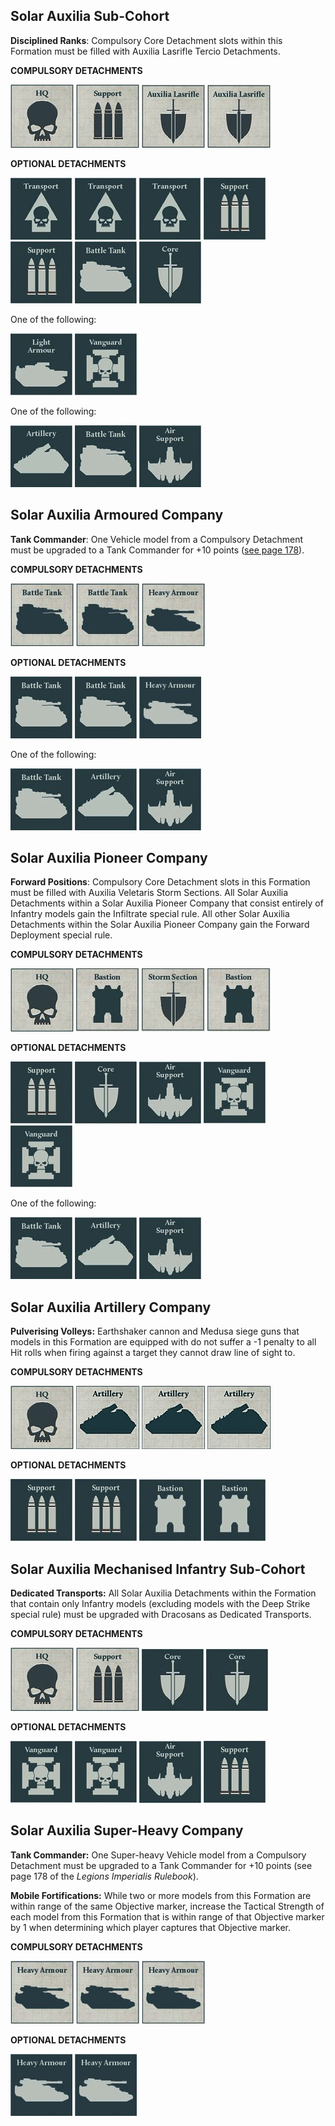 ## Solar Auxilia Sub-Cohort

**Disciplined Ranks**: Compulsory Core Detachment slots within this Formation must be filled with Auxilia Lasrifle Tercio Detachments.

**COMPULSORY DETACHMENTS** 

[![](../media/the_solar_auxilia/compulsory_hq.jpg)](../detachments/#hq-detachments) [![](../media/the_solar_auxilia/compulsory_support.jpg)](../detachments/#support-detachments) ![](../media/the_solar_auxilia/compulsory_auxilia_lasrifle.jpg) ![](../media/the_solar_auxilia/compulsory_auxilia_lasrifle.jpg) 

**OPTIONAL DETACHMENTS**

[![](../media/the_solar_auxilia/optional_transport.jpg)](../detachments/#transport-detachments) [![](../media/the_solar_auxilia/optional_transport.jpg)](../detachments/#transport-detachments) [![](../media/the_solar_auxilia/optional_transport.jpg)](../detachments/#transport-detachments) [![](../media/the_solar_auxilia/optional_support.jpg)](../detachments/#support-detachments) [![](../media/the_solar_auxilia/optional_support.jpg)](../detachments/#support-detachments) [![](../media/the_solar_auxilia/optional_battle_tank.jpg)](../detachments/#battle-tank-detachments) [![](../media/the_solar_auxilia/optional_core.jpg)](../detachments/#core-detachments) 

One of the following:

![](../media/the_solar_auxilia/optional_light_armour.jpg) [![](../media/the_solar_auxilia/optional_vanguard.jpg)](../detachments/#vanguard-detachments)

One of the following:

[![](../media/the_solar_auxilia/optional_artillery.jpg)](../detachments/#artillery-detachments) [![](../media/the_solar_auxilia/optional_battle_tank.jpg)](../detachments/#battle-tank-detachments) [![](../media/the_solar_auxilia/optional_air_support.jpg)](../detachments/#air-support-detachments) 

## Solar Auxilia Armoured Company

**Tank Commander**: One Vehicle model from a Compulsory Detachment must be upgraded to a Tank Commander for +10 points ([see page 178](../../the_solar_auxilia/#tank-commander)).

**COMPULSORY DETACHMENTS** 

[![](../media/the_solar_auxilia/compulsory_battle_tank.jpg)](../detachments/#battle-tank-detachments) [![](../media/the_solar_auxilia/compulsory_battle_tank.jpg)](../detachments/#battle-tank-detachments) [![](../media/the_solar_auxilia/compulsory_heavy_armour.jpg)](../detachments/#heavy-armour-detachments) 

**OPTIONAL DETACHMENTS**

[![](../media/the_solar_auxilia/optional_battle_tank.jpg)](../detachments/#battle-tank-detachments) [![](../media/the_solar_auxilia/optional_battle_tank.jpg)](../detachments/#battle-tank-detachments) [![](../media/the_solar_auxilia/optional_heavy_armour.jpg)](../detachments/#heavy-armour-detachments) 

One of the following:

[![](../media/the_solar_auxilia/optional_battle_tank.jpg)](../detachments/#battle-tank-detachments) [![](../media/the_solar_auxilia/optional_artillery.jpg)](../detachments/#artillery-detachments) [![](../media/the_solar_auxilia/optional_air_support.jpg)](../detachments/#air-support-detachments) 

## Solar Auxilia Pioneer Company

**Forward Positions**: Compulsory Core Detachment slots in this Formation must be filled with Auxilia Veletaris Storm Sections. All Solar Auxilia Detachments within a Solar Auxilia Pioneer Company that consist entirely of Infantry models gain the Infiltrate special rule. All other Solar Auxilia Detachments within the Solar Auxilia Pioneer Company gain the Forward Deployment special rule.

**COMPULSORY DETACHMENTS** 

[![](../media/the_solar_auxilia/compulsory_hq.jpg)](../detachments/#hq-detachments) [![](../media/the_solar_auxilia/compulsory_bastion.jpg)](../detachments/#bastion-detachments) ![](../media/the_solar_auxilia/compulsory_storm_section.jpg) [![](../media/the_solar_auxilia/compulsory_bastion.jpg)](../detachments/#bastion-detachments) 

**OPTIONAL DETACHMENTS**

[![](../media/the_solar_auxilia/optional_support.jpg)](../detachments/#support-detachments) [![](../media/the_solar_auxilia/optional_core.jpg)](../detachments/#core-detachments) [![](../media/the_solar_auxilia/optional_air_support.jpg)](../detachments/#air-support-detachments) [![](../media/the_solar_auxilia/optional_vanguard.jpg)](../detachments/#vanguard-detachments) [![](../media/the_solar_auxilia/optional_vanguard.jpg)](../detachments/#vanguard-detachments) 

One of the following:

[![](../media/the_solar_auxilia/optional_battle_tank.jpg)](../detachments/#battle-tank-detachments) [![](../media/the_solar_auxilia/optional_artillery.jpg)](../detachments/#artillery-detachments) [![](../media/the_solar_auxilia/optional_air_support.jpg)](../detachments/#air-support-detachments) 


## Solar Auxilia Artillery Company

**Pulverising Volleys:** Earthshaker cannon and Medusa siege guns that models in this Formation are equipped with do not suffer a -1 penalty to all Hit rolls when firing against a target they cannot draw line of sight to.

**COMPULSORY DETACHMENTS** 

[![](../media/the_solar_auxilia/compulsory_hq.jpg)](../detachments/#hq-detachments) [![](../media/the_solar_auxilia/compulsory_artillery.jpg)](../detachments/#artillery-detachments) [![](../media/the_solar_auxilia/compulsory_artillery.jpg)](../detachments/#artillery-detachments) [![](../media/the_solar_auxilia/compulsory_artillery.jpg)](../detachments/#artillery-detachments)

**OPTIONAL DETACHMENTS**

[![](../media/the_solar_auxilia/optional_support.jpg)](../detachments/#support-detachments) [![](../media/the_solar_auxilia/optional_support.jpg)](../detachments/#support-detachments) [![](../media/the_solar_auxilia/optional_bastion.jpg)](../detachments/#bastion-detachments) [![](../media/the_solar_auxilia/optional_bastion.jpg)](../detachments/#bastion-detachments) 

## Solar Auxilia Mechanised Infantry Sub-Cohort

**Dedicated Transports:** All Solar Auxilia Detachments within the Formation that contain only Infantry models (excluding models with the Deep Strike special rule) must be upgraded with Dracosans as Dedicated Transports.

**COMPULSORY DETACHMENTS** 

[![](../media/the_solar_auxilia/compulsory_hq.jpg)](../detachments/#hq-detachments) [![](../media/the_solar_auxilia/compulsory_support.jpg)](../detachments/#support-detachments) [![](../media/the_solar_auxilia/optional_core.jpg)](../detachments/#core-detachments) [![](../media/the_solar_auxilia/optional_core.jpg)](../detachments/#core-detachments)

**OPTIONAL DETACHMENTS**

[![](../media/the_solar_auxilia/optional_vanguard.jpg)](../detachments/#vanguard-detachments) [![](../media/the_solar_auxilia/optional_vanguard.jpg)](../detachments/#vanguard-detachments) [![](../media/the_solar_auxilia/optional_air_support.jpg)](../detachments/#air-support-detachments) [![](../media/the_solar_auxilia/optional_support.jpg)](../detachments/#support-detachments)

## Solar Auxilia Super-Heavy Company

**Tank Commander:** One Super-heavy Vehicle model from a Compulsory Detachment must be upgraded to a Tank Commander for +10 points (see page 178 of the *Legions Imperialis Rulebook*).

**Mobile Fortifications:** While two or more models from this Formation are within range of the same Objective marker, increase the Tactical Strength of each model from this Formation that is within range of that Objective marker by 1 when determining which player captures that Objective marker.

**COMPULSORY DETACHMENTS** 

[![](../media/the_solar_auxilia/compulsory_heavy_armour.jpg)](../detachments/#heavy-armour-detachments) [![](../media/the_solar_auxilia/compulsory_heavy_armour.jpg)](../detachments/#heavy-armour-detachments) [![](../media/the_solar_auxilia/compulsory_heavy_armour.jpg)](../detachments/#heavy-armour-detachments)

**OPTIONAL DETACHMENTS**

[![](../media/the_solar_auxilia/optional_heavy_armour.jpg)](../detachments/#heavy-armour-detachments) [![](../media/the_solar_auxilia/optional_heavy_armour.jpg)](../detachments/#heavy-armour-detachments) 